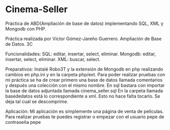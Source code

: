 # Cinema-Seller
Práctica de ABD(Ampliación de base de datos) implementando SQL, XML y Mongodb con PHP.

Práctica realizada por Víctor Gómez-Jareño Guerrero.
Ampliación de Base de Datos. 3C

Funcionalidades:
SQL: editar, insertar, select, eliminar.
Mongodb: editar, insertar, select, eliminar.
XML: buscar, select.

Preparativos:
Instalé Robo3T y la extensión de Mongodb en php realizando cambios en php.ini y en la carpeta php/ext.
Para poder realizar pruebas con mi práctica se ha de crear primero una base de datos llamada comentarios y después una colección con el mismo nombre.
En sql bastara con importar la base de datos adjuntada llamada cinema_seller.sql
En la carpeta llamada basededatos está lo correspondiente a xml. Esto no hace falta tocarlo. Se deja tal cual se descomprime.

Aplicación:
Mi aplicación es simplemente una página de venta de películas. Para realizar pruebas te puedes registrar o empezar con el usuario pepe de contraseña pepe
